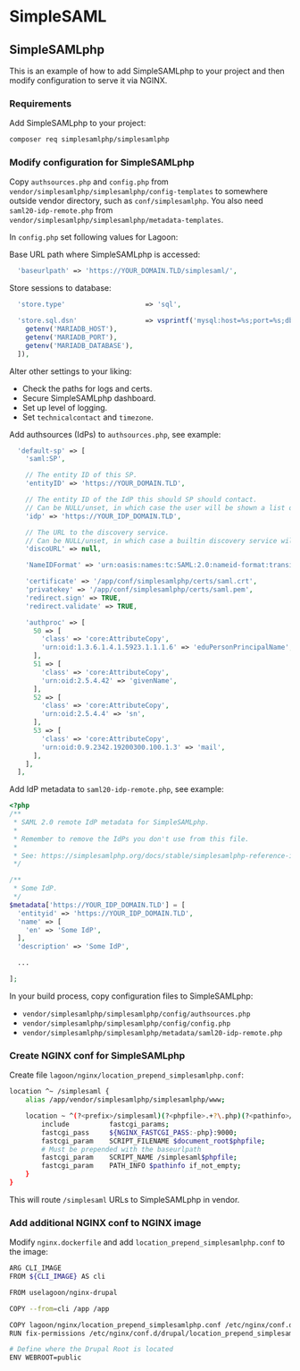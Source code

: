 # SimpleSAML

## SimpleSAMLphp

This is an example of how to add SimpleSAMLphp to your project and then modify configuration to serve it via NGINX.

### Requirements

Add SimpleSAMLphp to your project:

```bash title="Add SimpleSAMLphp to your project via Composer"
composer req simplesamlphp/simplesamlphp
```

### Modify configuration for SimpleSAMLphp

Copy `authsources.php` and `config.php` from `vendor/simplesamlphp/simplesamlphp/config-templates` to somewhere outside vendor directory, such as `conf/simplesamlphp`. You also need `saml20-idp-remote.php` from `vendor/simplesamlphp/simplesamlphp/metadata-templates`.

In `config.php` set following values for Lagoon:

Base URL path where SimpleSAMLphp is accessed:

```php title="config.php"
  'baseurlpath' => 'https://YOUR_DOMAIN.TLD/simplesaml/',
```

Store sessions to database:

```php title="config.php"
  'store.type'                    => 'sql',

  'store.sql.dsn'                 => vsprintf('mysql:host=%s;port=%s;dbname=%s', [
    getenv('MARIADB_HOST'),
    getenv('MARIADB_PORT'),
    getenv('MARIADB_DATABASE'),
  ]),
```

Alter other settings to your liking:

* Check the paths for logs and certs.
* Secure SimpleSAMLphp dashboard.
* Set up level of logging.
* Set `technicalcontact` and `timezone`.

Add authsources \(IdPs\) to `authsources.php`, see example:

```php title="authsources.php"
  'default-sp' => [
    'saml:SP',

    // The entity ID of this SP.
    'entityID' => 'https://YOUR_DOMAIN.TLD',

    // The entity ID of the IdP this should SP should contact.
    // Can be NULL/unset, in which case the user will be shown a list of available IdPs.
    'idp' => 'https://YOUR_IDP_DOMAIN.TLD',

    // The URL to the discovery service.
    // Can be NULL/unset, in which case a builtin discovery service will be used.
    'discoURL' => null,

    'NameIDFormat' => 'urn:oasis:names:tc:SAML:2.0:nameid-format:transient',

    'certificate' => '/app/conf/simplesamlphp/certs/saml.crt',
    'privatekey' => '/app/conf/simplesamlphp/certs/saml.pem',
    'redirect.sign' => TRUE,
    'redirect.validate' => TRUE,

    'authproc' => [
      50 => [
        'class' => 'core:AttributeCopy',
        'urn:oid:1.3.6.1.4.1.5923.1.1.1.6' => 'eduPersonPrincipalName',
      ],
      51 => [
        'class' => 'core:AttributeCopy',
        'urn:oid:2.5.4.42' => 'givenName',
      ],
      52 => [
        'class' => 'core:AttributeCopy',
        'urn:oid:2.5.4.4' => 'sn',
      ],
      53 => [
        'class' => 'core:AttributeCopy',
        'urn:oid:0.9.2342.19200300.100.1.3' => 'mail',
      ],
    ],
  ],
```

Add IdP metadata to `saml20-idp-remote.php`, see example:

```php title="saml20-idp-remote.php"
<?php
/**
 * SAML 2.0 remote IdP metadata for SimpleSAMLphp.
 *
 * Remember to remove the IdPs you don't use from this file.
 *
 * See: https://simplesamlphp.org/docs/stable/simplesamlphp-reference-idp-remote
 */

/**
 * Some IdP.
 */
$metadata['https://YOUR_IDP_DOMAIN.TLD'] = [
  'entityid' => 'https://YOUR_IDP_DOMAIN.TLD',
  'name' => [
    'en' => 'Some IdP',
  ],
  'description' => 'Some IdP',

  ...

];
```

In your build process, copy configuration files to SimpleSAMLphp:

* `vendor/simplesamlphp/simplesamlphp/config/authsources.php`
* `vendor/simplesamlphp/simplesamlphp/config/config.php`
* `vendor/simplesamlphp/simplesamlphp/metadata/saml20-idp-remote.php`

### Create NGINX conf for SimpleSAMLphp

Create file  `lagoon/nginx/location_prepend_simplesamlphp.conf`:

```bash title="location_prepend_simplesamlphp.conf"
location ^~ /simplesaml {
    alias /app/vendor/simplesamlphp/simplesamlphp/www;

    location ~ ^(?<prefix>/simplesaml)(?<phpfile>.+?\.php)(?<pathinfo>/.*)?$ {
        include          fastcgi_params;
        fastcgi_pass     ${NGINX_FASTCGI_PASS:-php}:9000;
        fastcgi_param    SCRIPT_FILENAME $document_root$phpfile;
        # Must be prepended with the baseurlpath
        fastcgi_param    SCRIPT_NAME /simplesaml$phpfile;
        fastcgi_param    PATH_INFO $pathinfo if_not_empty;
    }
}
```

This will route `/simplesaml` URLs to SimpleSAMLphp in vendor.

### Add additional NGINX conf to NGINX image

Modify `nginx.dockerfile` and add `location_prepend_simplesamlphp.conf` to the image:

```bash title="nginx.dockerfile"
ARG CLI_IMAGE
FROM ${CLI_IMAGE} AS cli

FROM uselagoon/nginx-drupal

COPY --from=cli /app /app

COPY lagoon/nginx/location_prepend_simplesamlphp.conf /etc/nginx/conf.d/drupal/location_prepend_simplesamlphp.conf
RUN fix-permissions /etc/nginx/conf.d/drupal/location_prepend_simplesamlphp.conf

# Define where the Drupal Root is located
ENV WEBROOT=public
```

